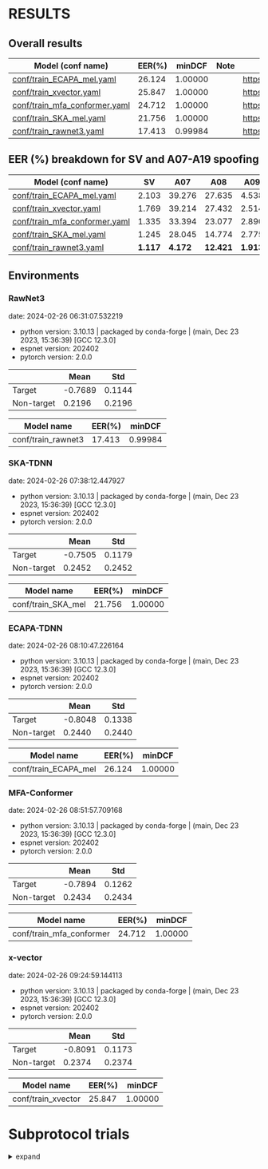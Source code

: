 # RESULTS
## Overall results

| Model (conf name) | EER(%) | minDCF | Note | Huggingface |
|---|---|---|---|---|
| [conf/train_ECAPA_mel.yaml](conf/train_ECAPA_mel.yaml) | 26.124 | 1.00000 | | https://huggingface.co/espnet/voxcelebs12_ecapa_mel |
| [conf/train_xvector.yaml](conf/train_xvector.yaml) | 25.847 | 1.00000 | | https://huggingface.co/espnet/voxcelebs12_xvector_mel |
| [conf/train_mfa_conformer.yaml](conf/train_mfa_conformer.yaml) | 24.712	 | 1.00000 | | https://huggingface.co/espnet/voxcelebs12_mfaconformer_mel |
| [conf/train_SKA_mel.yaml](conf/train_SKA_mel.yaml) | 21.756 | 1.00000 | | https://huggingface.co/espnet/voxcelebs12_ska_mel |
| [conf/train_rawnet3.yaml](conf/train_rawnet3.yaml) | 17.413 | 0.99984 | | https://huggingface.co/espnet/voxcelebs12_rawnet3 |

## EER (%) breakdown for SV and A07-A19 spoofing

| Model (conf name) | SV | A07 | A08 | A09 | A10 | A11 | A12 | A13 | A14 | A15 | A16 | A17 | A18 | A19 |
|---|---|---|---|---|---|---|---|---|---|---|---|---|---|---|
| [conf/train_ECAPA_mel.yaml](conf/train_ECAPA_mel.yaml) | 2.103 |39.276 | 27.635| 4.538 |51.974|51.669|42.737|18.566|39.907|44.488|57.530|3.154|3.762|7.184|
| [conf/train_xvector.yaml](conf/train_xvector.yaml) |1.769| 39.214 |27.432 | 2.514 |52.514|49.389|44.618|19.292|40.521|42.593|59.702|2.551|3.948|9.255|
| [conf/train_mfa_conformer.yaml](conf/train_mfa_conformer.yaml) |1.335|33.394|23.077|2.890|52.666|47.561|43.529|17.952|37.281|43.128|59.106|2.570|2.259|6.108|
| [conf/train_SKA_mel.yaml](conf/train_SKA_mel.yaml) | 1.245 | 28.045 | 14.774 |2.775|__49.013__| 45.645 |__37.654__|__10.501__|30.057|__38.585__|55.800 |__1.546__|__1.770__| 4.097 |
| [conf/train_rawnet3.yaml](conf/train_rawnet3.yaml) |__1.117__|__4.172__|__12.421__|__1.913__|50.204|__43.333__|39.438|12.272|__27.002__|39.296|__13.948__|1.791|2.177|__1.079__

## Environments

### RawNet3
date: 2024-02-26 06:31:07.532219

- python version: 3.10.13 | packaged by conda-forge | (main, Dec 23 2023, 15:36:39) [GCC 12.3.0]
- espnet version: 202402
- pytorch version: 2.0.0

| | Mean | Std |
|---|---|---|
| Target | -0.7689 | 0.1144 |
| Non-target | 0.2196 | 0.2196 |

| Model name | EER(%) | minDCF |
|---|---|---|
| conf/train_rawnet3 | 17.413 | 0.99984 |

### SKA-TDNN
date: 2024-02-26 07:38:12.447927

- python version: 3.10.13 | packaged by conda-forge | (main, Dec 23 2023, 15:36:39) [GCC 12.3.0]
- espnet version: 202402
- pytorch version: 2.0.0

| | Mean | Std |
|---|---|---|
| Target | -0.7505 | 0.1179 |
| Non-target | 0.2452 | 0.2452 |

| Model name | EER(%) | minDCF |
|---|---|---|
| conf/train_SKA_mel | 21.756 | 1.00000 |

### ECAPA-TDNN
date: 2024-02-26 08:10:47.226164

- python version: 3.10.13 | packaged by conda-forge | (main, Dec 23 2023, 15:36:39) [GCC 12.3.0]
- espnet version: 202402
- pytorch version: 2.0.0

| | Mean | Std |
|---|---|---|
| Target | -0.8048 | 0.1338 |
| Non-target | 0.2440 | 0.2440 |

| Model name | EER(%) | minDCF |
|---|---|---|
| conf/train_ECAPA_mel | 26.124 | 1.00000 |

### MFA-Conformer
date: 2024-02-26 08:51:57.709168

- python version: 3.10.13 | packaged by conda-forge | (main, Dec 23 2023, 15:36:39) [GCC 12.3.0]
- espnet version: 202402
- pytorch version: 2.0.0

| | Mean | Std |
|---|---|---|
| Target | -0.7894 | 0.1262 |
| Non-target | 0.2434 | 0.2434 |

| Model name | EER(%) | minDCF |
|---|---|---|
| conf/train_mfa_conformer | 24.712 | 1.00000 |

### x-vector
date: 2024-02-26 09:24:59.144113

- python version: 3.10.13 | packaged by conda-forge | (main, Dec 23 2023, 15:36:39) [GCC 12.3.0]
- espnet version: 202402
- pytorch version: 2.0.0

| | Mean | Std |
|---|---|---|
| Target | -0.8091 | 0.1173 |
| Non-target | 0.2374 | 0.2374 |

| Model name | EER(%) | minDCF |
|---|---|---|
| conf/train_xvector | 25.847 | 1.00000 |

# Subprotocol trials
<details><summary>expand</summary>

## RawNet3

### SV
date: 2024-02-27 11:15:36.088677

- python version: 3.10.13 | packaged by conda-forge | (main, Dec 23 2023, 15:36:39) [GCC 12.3.0]
- espnet version: 202402
- pytorch version: 2.0.0

| | Mean | Std |
|---|---|---|
| Target | -0.7689 | 0.1144 |
| Non-target | 0.0964 | 0.0964 |

| Model name | EER(%) | minDCF |
|---|---|---|
| conf/train_rawnet3 | 1.117 | 0.04894 |

### A07
date: 2024-02-27 11:53:35.503210

- python version: 3.10.13 | packaged by conda-forge | (main, Dec 23 2023, 15:36:39) [GCC 12.3.0]
- espnet version: 202402
- pytorch version: 2.0.0

| | Mean | Std |
|---|---|---|
| Target | -0.7689 | 0.1144 |
| Non-target | 0.0781 | 0.0781 |

| Model name | EER(%) | minDCF |
|---|---|---|
| conf/train_rawnet3 | 4.172 | 0.14652 |
### A08
date: 2024-02-27 12:02:01.602488

- python version: 3.10.13 | packaged by conda-forge | (main, Dec 23 2023, 15:36:39) [GCC 12.3.0]
- espnet version: 202402
- pytorch version: 2.0.0

| | Mean | Std |
|---|---|---|
| Target | -0.7689 | 0.1144 |
| Non-target | 0.1206 | 0.1206 |

| Model name | EER(%) | minDCF |
|---|---|---|
| conf/train_rawnet3 | 12.421 | 0.55514 |
### A09
date: 2024-02-27 12:09:55.437283

- python version: 3.10.13 | packaged by conda-forge | (main, Dec 23 2023, 15:36:39) [GCC 12.3.0]
- espnet version: 202402
- pytorch version: 2.0.0

| | Mean | Std |
|---|---|---|
| Target | -0.7689 | 0.1144 |
| Non-target | 0.0966 | 0.0966 |

| Model name | EER(%) | minDCF |
|---|---|---|
| conf/train_rawnet3 | 1.913 | 0.09700 |
### A10
date: 2024-02-27 12:15:25.247395

- python version: 3.10.13 | packaged by conda-forge | (main, Dec 23 2023, 15:36:39) [GCC 12.3.0]
- espnet version: 202402
- pytorch version: 2.0.0

| | Mean | Std |
|---|---|---|
| Target | -0.7689 | 0.1144 |
| Non-target | 0.1326 | 0.1326 |

| Model name | EER(%) | minDCF |
|---|---|---|
| conf/train_rawnet3 | 50.204 | 1.00000 |
### A11
date: 2024-02-27 12:20:42.451489

- python version: 3.10.13 | packaged by conda-forge | (main, Dec 23 2023, 15:36:39) [GCC 12.3.0]
- espnet version: 202402
- pytorch version: 2.0.0

| | Mean | Std |
|---|---|---|
| Target | -0.7689 | 0.1144 |
| Non-target | 0.1273 | 0.1273 |

| Model name | EER(%) | minDCF |
|---|---|---|
| conf/train_rawnet3 | 43.333 | 0.99851 |
### A12
date: 2024-02-27 12:25:56.069889

- python version: 3.10.13 | packaged by conda-forge | (main, Dec 23 2023, 15:36:39) [GCC 12.3.0]
- espnet version: 202402
- pytorch version: 2.0.0

| | Mean | Std |
|---|---|---|
| Target | -0.7689 | 0.1144 |
| Non-target | 0.1282 | 0.1282 |

| Model name | EER(%) | minDCF |
|---|---|---|
| conf/train_rawnet3 | 39.438 | 0.99851 |
### A13
date: 2024-02-27 12:31:42.769969

- python version: 3.10.13 | packaged by conda-forge | (main, Dec 23 2023, 15:36:39) [GCC 12.3.0]
- espnet version: 202402
- pytorch version: 2.0.0

| | Mean | Std |
|---|---|---|
| Target | -0.7689 | 0.1144 |
| Non-target | 0.1019 | 0.1019 |

| Model name | EER(%) | minDCF |
|---|---|---|
| conf/train_rawnet3 | 12.272 | 0.48230 |
### A14
date: 2024-02-27 12:37:12.244739

- python version: 3.10.13 | packaged by conda-forge | (main, Dec 23 2023, 15:36:39) [GCC 12.3.0]
- espnet version: 202402
- pytorch version: 2.0.0

| | Mean | Std |
|---|---|---|
| Target | -0.7689 | 0.1144 |
| Non-target | 0.1126 | 0.1126 |

| Model name | EER(%) | minDCF |
|---|---|---|
| conf/train_rawnet3 | 27.002 | 0.97394 |
### A15
date: 2024-02-27 12:42:15.843638

- python version: 3.10.13 | packaged by conda-forge | (main, Dec 23 2023, 15:36:39) [GCC 12.3.0]
- espnet version: 202402
- pytorch version: 2.0.0

| | Mean | Std |
|---|---|---|
| Target | -0.7689 | 0.1144 |
| Non-target | 0.1094 | 0.1094 |

| Model name | EER(%) | minDCF |
|---|---|---|
| conf/train_rawnet3 | 39.296 | 0.99646 |
### A16
date: 2024-02-27 12:47:57.103611

- python version: 3.10.13 | packaged by conda-forge | (main, Dec 23 2023, 15:36:39) [GCC 12.3.0]
- espnet version: 202402
- pytorch version: 2.0.0

| | Mean | Std |
|---|---|---|
| Target | -0.7689 | 0.1144 |
| Non-target | 0.1018 | 0.1018 |

| Model name | EER(%) | minDCF |
|---|---|---|
| conf/train_rawnet3 | 13.948 | 0.70038 |
### A17
date: 2024-02-27 12:53:02.348708

- python version: 3.10.13 | packaged by conda-forge | (main, Dec 23 2023, 15:36:39) [GCC 12.3.0]
- espnet version: 202402
- pytorch version: 2.0.0

| | Mean | Std |
|---|---|---|
| Target | -0.7689 | 0.1144 |
| Non-target | 0.1042 | 0.1042 |

| Model name | EER(%) | minDCF |
|---|---|---|
| conf/train_rawnet3 | 1.791 | 0.08008 |
### A18
date: 2024-02-27 12:58:24.712830

- python version: 3.10.13 | packaged by conda-forge | (main, Dec 23 2023, 15:36:39) [GCC 12.3.0]
- espnet version: 202402
- pytorch version: 2.0.0

| | Mean | Std |
|---|---|---|
| Target | -0.7689 | 0.1144 |
| Non-target | 0.0986 | 0.0986 |

| Model name | EER(%) | minDCF |
|---|---|---|
| conf/train_rawnet3 | 2.177 | 0.09191 |
### A19
date: 2024-02-27 13:03:33.379022

- python version: 3.10.13 | packaged by conda-forge | (main, Dec 23 2023, 15:36:39) [GCC 12.3.0]
- espnet version: 202402
- pytorch version: 2.0.0

| | Mean | Std |
|---|---|---|
| Target | -0.7689 | 0.1144 |
| Non-target | 0.0809 | 0.0809 |

| Model name | EER(%) | minDCF |
|---|---|---|
| conf/train_rawnet3 | 1.079 | 0.06626 |

## SKA-TDNN

### SV
date: 2024-02-27 13:17:37.638194

- python version: 3.10.13 | packaged by conda-forge | (main, Dec 23 2023, 15:36:39) [GCC 12.3.0]
- espnet version: 202402
- pytorch version: 2.0.0

| | Mean | Std |
|---|---|---|
| Target | -0.7505 | 0.1179 |
| Non-target | 0.0997 | 0.0997 |

| Model name | EER(%) | minDCF |
|---|---|---|
| conf/train_SKA_mel | 1.245 | 0.06959 |
### A07
date: 2024-02-27 13:39:52.524862

- python version: 3.10.13 | packaged by conda-forge | (main, Dec 23 2023, 15:36:39) [GCC 12.3.0]
- espnet version: 202402
- pytorch version: 2.0.0

| | Mean | Std |
|---|---|---|
| Target | -0.7505 | 0.1179 |
| Non-target | 0.1156 | 0.1156 |

| Model name | EER(%) | minDCF |
|---|---|---|
| conf/train_SKA_mel | 28.045 | 0.87993 |
### A08
date: 2024-02-27 13:47:13.719990

- python version: 3.10.13 | packaged by conda-forge | (main, Dec 23 2023, 15:36:39) [GCC 12.3.0]
- espnet version: 202402
- pytorch version: 2.0.0

| | Mean | Std |
|---|---|---|
| Target | -0.7505 | 0.1179 |
| Non-target | 0.1101 | 0.1101 |

| Model name | EER(%) | minDCF |
|---|---|---|
| conf/train_SKA_mel | 14.774 | 0.58913 |
### A09
date: 2024-02-27 13:54:41.520466

- python version: 3.10.13 | packaged by conda-forge | (main, Dec 23 2023, 15:36:39) [GCC 12.3.0]
- espnet version: 202402
- pytorch version: 2.0.0

| | Mean | Std |
|---|---|---|
| Target | -0.7505 | 0.1179 |
| Non-target | 0.1038 | 0.1038 |

| Model name | EER(%) | minDCF |
|---|---|---|
| conf/train_SKA_mel | 2.775 | 0.12594 |
### A10
date: 2024-02-27 14:01:47.901840

- python version: 3.10.13 | packaged by conda-forge | (main, Dec 23 2023, 15:36:39) [GCC 12.3.0]
- espnet version: 202402
- pytorch version: 2.0.0

| | Mean | Std |
|---|---|---|
| Target | -0.7505 | 0.1179 |
| Non-target | 0.1370 | 0.1370 |

| Model name | EER(%) | minDCF |
|---|---|---|
| conf/train_SKA_mel | 49.013 | 0.99981 |
### A11
date: 2024-02-27 14:09:13.161921

- python version: 3.10.13 | packaged by conda-forge | (main, Dec 23 2023, 15:36:39) [GCC 12.3.0]
- espnet version: 202402
- pytorch version: 2.0.0

| | Mean | Std |
|---|---|---|
| Target | -0.7505 | 0.1179 |
| Non-target | 0.1331 | 0.1331 |

| Model name | EER(%) | minDCF |
|---|---|---|
| conf/train_SKA_mel | 45.645 | 0.99814 |
### A12
date: 2024-02-27 14:16:24.912623

- python version: 3.10.13 | packaged by conda-forge | (main, Dec 23 2023, 15:36:39) [GCC 12.3.0]
- espnet version: 202402
- pytorch version: 2.0.0

| | Mean | Std |
|---|---|---|
| Target | -0.7505 | 0.1179 |
| Non-target | 0.1411 | 0.1411 |

| Model name | EER(%) | minDCF |
|---|---|---|
| conf/train_SKA_mel | 37.654 | 0.99902 |
### A13
date: 2024-02-27 14:23:29.051876

- python version: 3.10.13 | packaged by conda-forge | (main, Dec 23 2023, 15:36:39) [GCC 12.3.0]
- espnet version: 202402
- pytorch version: 2.0.0

| | Mean | Std |
|---|---|---|
| Target | -0.7505 | 0.1179 |
| Non-target | 0.1209 | 0.1209 |

| Model name | EER(%) | minDCF |
|---|---|---|
| conf/train_SKA_mel | 10.501 | 0.48012 |
### A14
date: 2024-02-27 14:31:26.798849

- python version: 3.10.13 | packaged by conda-forge | (main, Dec 23 2023, 15:36:39) [GCC 12.3.0]
- espnet version: 202402
- pytorch version: 2.0.0

| | Mean | Std |
|---|---|---|
| Target | -0.7505 | 0.1179 |
| Non-target | 0.1231 | 0.1231 |

| Model name | EER(%) | minDCF |
|---|---|---|
| conf/train_SKA_mel | 30.057 | 0.98078 |
### A15
date: 2024-02-27 14:38:11.396463

- python version: 3.10.13 | packaged by conda-forge | (main, Dec 23 2023, 15:36:39) [GCC 12.3.0]
- espnet version: 202402
- pytorch version: 2.0.0

| | Mean | Std |
|---|---|---|
| Target | -0.7505 | 0.1179 |
| Non-target | 0.1186 | 0.1186 |

| Model name | EER(%) | minDCF |
|---|---|---|
| conf/train_SKA_mel | 38.585 | 0.99590 |
### A16
date: 2024-02-27 14:45:03.819763

- python version: 3.10.13 | packaged by conda-forge | (main, Dec 23 2023, 15:36:39) [GCC 12.3.0]
- espnet version: 202402
- pytorch version: 2.0.0

| | Mean | Std |
|---|---|---|
| Target | -0.7505 | 0.1179 |
| Non-target | 0.1287 | 0.1287 |

| Model name | EER(%) | minDCF |
|---|---|---|
| conf/train_SKA_mel | 55.800 | 1.00000 |
### A17
date: 2024-02-27 14:51:48.948318

- python version: 3.10.13 | packaged by conda-forge | (main, Dec 23 2023, 15:36:39) [GCC 12.3.0]
- espnet version: 202402
- pytorch version: 2.0.0

| | Mean | Std |
|---|---|---|
| Target | -0.7505 | 0.1179 |
| Non-target | 0.1059 | 0.1059 |

| Model name | EER(%) | minDCF |
|---|---|---|
| conf/train_SKA_mel | 1.546 | 0.09163 |
### A18
date: 2024-02-27 14:59:00.361763

- python version: 3.10.13 | packaged by conda-forge | (main, Dec 23 2023, 15:36:39) [GCC 12.3.0]
- espnet version: 202402
- pytorch version: 2.0.0

| | Mean | Std |
|---|---|---|
| Target | -0.7505 | 0.1179 |
| Non-target | 0.0976 | 0.0976 |

| Model name | EER(%) | minDCF |
|---|---|---|
| conf/train_SKA_mel | 1.770 | 0.11161 |
### A19
date: 2024-02-27 15:05:46.297891

- python version: 3.10.13 | packaged by conda-forge | (main, Dec 23 2023, 15:36:39) [GCC 12.3.0]
- espnet version: 202402
- pytorch version: 2.0.0

| | Mean | Std |
|---|---|---|
| Target | -0.7505 | 0.1179 |
| Non-target | 0.1128 | 0.1128 |

| Model name | EER(%) | minDCF |
|---|---|---|
| conf/train_SKA_mel | 4.097 | 0.26304 |

## ECAPA-TDNN

### SV
date: 2024-02-27 15:20:39.941932

- python version: 3.10.13 | packaged by conda-forge | (main, Dec 23 2023, 15:36:39) [GCC 12.3.0]
- espnet version: 202402
- pytorch version: 2.0.0

| | Mean | Std |
|---|---|---|
| Target | -0.8048 | 0.1338 |
| Non-target | 0.0938 | 0.0938 |

| Model name | EER(%) | minDCF |
|---|---|---|
| conf/train_ECAPA_mel | 2.103 | 0.11360 |
### A07
date: 2024-02-27 15:24:48.794785

- python version: 3.10.13 | packaged by conda-forge | (main, Dec 23 2023, 15:36:39) [GCC 12.3.0]
- espnet version: 202402
- pytorch version: 2.0.0

| | Mean | Std |
|---|---|---|
| Target | -0.8048 | 0.1338 |
| Non-target | 0.1148 | 0.1148 |

| Model name | EER(%) | minDCF |
|---|---|---|
| conf/train_ECAPA_mel | 39.276 | 0.97851 |
### A08
date: 2024-02-27 15:29:39.679477

- python version: 3.10.13 | packaged by conda-forge | (main, Dec 23 2023, 15:36:39) [GCC 12.3.0]
- espnet version: 202402
- pytorch version: 2.0.0

| | Mean | Std |
|---|---|---|
| Target | -0.8048 | 0.1338 |
| Non-target | 0.1128 | 0.1128 |

| Model name | EER(%) | minDCF |
|---|---|---|
| conf/train_ECAPA_mel | 27.635 | 0.82176 |
### A09
date: 2024-02-27 15:33:45.922774

- python version: 3.10.13 | packaged by conda-forge | (main, Dec 23 2023, 15:36:39) [GCC 12.3.0]
- espnet version: 202402
- pytorch version: 2.0.0

| | Mean | Std |
|---|---|---|
| Target | -0.8048 | 0.1338 |
| Non-target | 0.1036 | 0.1036 |

| Model name | EER(%) | minDCF |
|---|---|---|
| conf/train_ECAPA_mel | 4.538 | 0.22583 |
### A10
date: 2024-02-27 15:37:51.551945

- python version: 3.10.13 | packaged by conda-forge | (main, Dec 23 2023, 15:36:39) [GCC 12.3.0]
- espnet version: 202402
- pytorch version: 2.0.0

| | Mean | Std |
|---|---|---|
| Target | -0.8048 | 0.1338 |
| Non-target | 0.1435 | 0.1435 |

| Model name | EER(%) | minDCF |
|---|---|---|
| conf/train_ECAPA_mel | 51.974 | 0.99851 |

### A11
date: 2024-02-27 15:42:13.396684

- python version: 3.10.13 | packaged by conda-forge | (main, Dec 23 2023, 15:36:39) [GCC 12.3.0]
- espnet version: 202402
- pytorch version: 2.0.0

| | Mean | Std |
|---|---|---|
| Target | -0.8048 | 0.1338 |
| Non-target | 0.1421 | 0.1421 |

| Model name | EER(%) | minDCF |
|---|---|---|
| conf/train_ECAPA_mel | 51.669 | 0.99870 |
### A12
date: 2024-02-27 15:46:10.733481

- python version: 3.10.13 | packaged by conda-forge | (main, Dec 23 2023, 15:36:39) [GCC 12.3.0]
- espnet version: 202402
- pytorch version: 2.0.0

| | Mean | Std |
|---|---|---|
| Target | -0.8048 | 0.1338 |
| Non-target | 0.1411 | 0.1411 |

| Model name | EER(%) | minDCF |
|---|---|---|
| conf/train_ECAPA_mel | 42.737 | 0.99851 |
### A13
date: 2024-02-27 15:50:06.975325

- python version: 3.10.13 | packaged by conda-forge | (main, Dec 23 2023, 15:36:39) [GCC 12.3.0]
- espnet version: 202402
- pytorch version: 2.0.0

| | Mean | Std |
|---|---|---|
| Target | -0.8048 | 0.1338 |
| Non-target | 0.1123 | 0.1123 |

| Model name | EER(%) | minDCF |
|---|---|---|
| conf/train_ECAPA_mel | 18.566 | 0.75692 |
### A14
date: 2024-02-27 15:54:20.509230

- python version: 3.10.13 | packaged by conda-forge | (main, Dec 23 2023, 15:36:39) [GCC 12.3.0]
- espnet version: 202402
- pytorch version: 2.0.0

| | Mean | Std |
|---|---|---|
| Target | -0.8048 | 0.1338 |
| Non-target | 0.1155 | 0.1155 |

| Model name | EER(%) | minDCF |
|---|---|---|
| conf/train_ECAPA_mel | 39.907 | 0.99405 |
### A15
date: 2024-02-27 15:58:17.130093

- python version: 3.10.13 | packaged by conda-forge | (main, Dec 23 2023, 15:36:39) [GCC 12.3.0]
- espnet version: 202402
- pytorch version: 2.0.0

| | Mean | Std |
|---|---|---|
| Target | -0.8048 | 0.1338 |
| Non-target | 0.1149 | 0.1149 |

| Model name | EER(%) | minDCF |
|---|---|---|
| conf/train_ECAPA_mel | 44.488 | 0.98510 |
### A16
date: 2024-02-27 16:02:16.203237

- python version: 3.10.13 | packaged by conda-forge | (main, Dec 23 2023, 15:36:39) [GCC 12.3.0]
- espnet version: 202402
- pytorch version: 2.0.0

| | Mean | Std |
|---|---|---|
| Target | -0.8048 | 0.1338 |
| Non-target | 0.1346 | 0.1346 |

| Model name | EER(%) | minDCF |
|---|---|---|
| conf/train_ECAPA_mel | 57.530 | 1.00000 |
### A17
date: 2024-02-27 16:06:21.542169

- python version: 3.10.13 | packaged by conda-forge | (main, Dec 23 2023, 15:36:39) [GCC 12.3.0]
- espnet version: 202402
- pytorch version: 2.0.0

| | Mean | Std |
|---|---|---|
| Target | -0.8048 | 0.1338 |
| Non-target | 0.1033 | 0.1033 |

| Model name | EER(%) | minDCF |
|---|---|---|
| conf/train_ECAPA_mel | 3.154 | 0.18429 |
### A18
date: 2024-02-27 16:10:24.657875

- python version: 3.10.13 | packaged by conda-forge | (main, Dec 23 2023, 15:36:39) [GCC 12.3.0]
- espnet version: 202402
- pytorch version: 2.0.0

| | Mean | Std |
|---|---|---|
| Target | -0.8048 | 0.1338 |
| Non-target | 0.1007 | 0.1007 |

| Model name | EER(%) | minDCF |
|---|---|---|
| conf/train_ECAPA_mel | 3.762 | 0.21424 |
### A19
date: 2024-02-27 16:14:24.949749

- python version: 3.10.13 | packaged by conda-forge | (main, Dec 23 2023, 15:36:39) [GCC 12.3.0]
- espnet version: 202402
- pytorch version: 2.0.0

| | Mean | Std |
|---|---|---|
| Target | -0.8048 | 0.1338 |
| Non-target | 0.1106 | 0.1106 |

| Model name | EER(%) | minDCF |
|---|---|---|
| conf/train_ECAPA_mel | 7.184 | 0.38394 |

## MFA-conformer
### SV
date: 2024-02-27 17:16:47.826700

- python version: 3.10.13 | packaged by conda-forge | (main, Dec 23 2023, 15:36:39) [GCC 12.3.0]
- espnet version: 202402
- pytorch version: 2.0.0

| | Mean | Std |
|---|---|---|
| Target | -0.7894 | 0.1262 |
| Non-target | 0.0938 | 0.0938 |

| Model name | EER(%) | minDCF |
|---|---|---|
| conf/train_mfa_conformer | 1.335 | 0.07360 |
### A07
date: 2024-02-27 17:22:35.591538

- python version: 3.10.13 | packaged by conda-forge | (main, Dec 23 2023, 15:36:39) [GCC 12.3.0]
- espnet version: 202402
- pytorch version: 2.0.0

| | Mean | Std |
|---|---|---|
| Target | -0.7894 | 0.1262 |
| Non-target | 0.1142 | 0.1142 |

| Model name | EER(%) | minDCF |
|---|---|---|
| conf/train_mfa_conformer | 33.394 | 0.91796 |
### A08
date: 2024-02-27 17:28:21.413240

- python version: 3.10.13 | packaged by conda-forge | (main, Dec 23 2023, 15:36:39) [GCC 12.3.0]
- espnet version: 202402
- pytorch version: 2.0.0

| | Mean | Std |
|---|---|---|
| Target | -0.7894 | 0.1262 |
| Non-target | 0.1161 | 0.1161 |

| Model name | EER(%) | minDCF |
|---|---|---|
| conf/train_mfa_conformer | 23.077 | 0.72508 |
### A09
date: 2024-02-27 17:34:06.180903

- python version: 3.10.13 | packaged by conda-forge | (main, Dec 23 2023, 15:36:39) [GCC 12.3.0]
- espnet version: 202402
- pytorch version: 2.0.0

| | Mean | Std |
|---|---|---|
| Target | -0.7894 | 0.1262 |
| Non-target | 0.0992 | 0.0992 |

| Model name | EER(%) | minDCF |
|---|---|---|
| conf/train_mfa_conformer | 2.890 | 0.12334 |
### A10
date: 2024-02-27 17:39:53.286866

- python version: 3.10.13 | packaged by conda-forge | (main, Dec 23 2023, 15:36:39) [GCC 12.3.0]
- espnet version: 202402
- pytorch version: 2.0.0

| | Mean | Std |
|---|---|---|
| Target | -0.7894 | 0.1262 |
| Non-target | 0.1399 | 0.1399 |

| Model name | EER(%) | minDCF |
|---|---|---|
| conf/train_mfa_conformer | 52.666 | 1.00000 |
### A11
date: 2024-02-27 17:45:38.874941

- python version: 3.10.13 | packaged by conda-forge | (main, Dec 23 2023, 15:36:39) [GCC 12.3.0]
- espnet version: 202402
- pytorch version: 2.0.0

| | Mean | Std |
|---|---|---|
| Target | -0.7894 | 0.1262 |
| Non-target | 0.1357 | 0.1357 |

| Model name | EER(%) | minDCF |
|---|---|---|
| conf/train_mfa_conformer | 47.561 | 0.99832 |
### A12
date: 2024-02-27 17:51:26.157545

- python version: 3.10.13 | packaged by conda-forge | (main, Dec 23 2023, 15:36:39) [GCC 12.3.0]
- espnet version: 202402
- pytorch version: 2.0.0

| | Mean | Std |
|---|---|---|
| Target | -0.7894 | 0.1262 |
| Non-target | 0.1374 | 0.1374 |

| Model name | EER(%) | minDCF |
|---|---|---|
| conf/train_mfa_conformer | 43.529 | 0.99926 |
### A13
date: 2024-02-27 17:57:13.055793

- python version: 3.10.13 | packaged by conda-forge | (main, Dec 23 2023, 15:36:39) [GCC 12.3.0]
- espnet version: 202402
- pytorch version: 2.0.0

| | Mean | Std |
|---|---|---|
| Target | -0.7894 | 0.1262 |
| Non-target | 0.1114 | 0.1114 |

| Model name | EER(%) | minDCF |
|---|---|---|
| conf/train_mfa_conformer | 17.952 | 0.64849 |
### A14
date: 2024-02-27 18:02:59.994983

- python version: 3.10.13 | packaged by conda-forge | (main, Dec 23 2023, 15:36:39) [GCC 12.3.0]
- espnet version: 202402
- pytorch version: 2.0.0

| | Mean | Std |
|---|---|---|
| Target | -0.7894 | 0.1262 |
| Non-target | 0.1222 | 0.1222 |

| Model name | EER(%) | minDCF |
|---|---|---|
| conf/train_mfa_conformer | 37.281 | 0.98003 |
### A15
date: 2024-02-27 18:08:46.911828

- python version: 3.10.13 | packaged by conda-forge | (main, Dec 23 2023, 15:36:39) [GCC 12.3.0]
- espnet version: 202402
- pytorch version: 2.0.0

| | Mean | Std |
|---|---|---|
| Target | -0.7894 | 0.1262 |
| Non-target | 0.1190 | 0.1190 |

| Model name | EER(%) | minDCF |
|---|---|---|
| conf/train_mfa_conformer | 43.128 | 0.99069 |
### A16
date: 2024-02-27 18:14:34.204601

- python version: 3.10.13 | packaged by conda-forge | (main, Dec 23 2023, 15:36:39) [GCC 12.3.0]
- espnet version: 202402
- pytorch version: 2.0.0

| | Mean | Std |
|---|---|---|
| Target | -0.7894 | 0.1262 |
| Non-target | 0.1328 | 0.1328 |

| Model name | EER(%) | minDCF |
|---|---|---|
| conf/train_mfa_conformer | 59.106 | 1.00000 |
### A17
date: 2024-02-27 18:20:20.830238

- python version: 3.10.13 | packaged by conda-forge | (main, Dec 23 2023, 15:36:39) [GCC 12.3.0]
- espnet version: 202402
- pytorch version: 2.0.0

| | Mean | Std |
|---|---|---|
| Target | -0.7894 | 0.1262 |
| Non-target | 0.1065 | 0.1065 |

| Model name | EER(%) | minDCF |
|---|---|---|
| conf/train_mfa_conformer | 2.570 | 0.16197 |
### A18
date: 2024-02-27 18:26:08.860074

- python version: 3.10.13 | packaged by conda-forge | (main, Dec 23 2023, 15:36:39) [GCC 12.3.0]
- espnet version: 202402
- pytorch version: 2.0.0

| | Mean | Std |
|---|---|---|
| Target | -0.7894 | 0.1262 |
| Non-target | 0.0951 | 0.0951 |

| Model name | EER(%) | minDCF |
|---|---|---|
| conf/train_mfa_conformer | 2.259 | 0.11208 |
### A19
date: 2024-02-27 18:31:56.184388

- python version: 3.10.13 | packaged by conda-forge | (main, Dec 23 2023, 15:36:39) [GCC 12.3.0]
- espnet version: 202402
- pytorch version: 2.0.0

| | Mean | Std |
|---|---|---|
| Target | -0.7894 | 0.1262 |
| Non-target | 0.1063 | 0.1063 |

| Model name | EER(%) | minDCF |
|---|---|---|
| conf/train_mfa_conformer | 6.108 | 0.36242 |2024-02-27T18:31:56 |

## x-vector
### SV
date: 2024-02-27 18:46:47.088042

- python version: 3.10.13 | packaged by conda-forge | (main, Dec 23 2023, 15:36:39) [GCC 12.3.0]
- espnet version: 202402
- pytorch version: 2.0.0

| | Mean | Std |
|---|---|---|
| Target | -0.8091 | 0.1173 |
| Non-target | 0.1007 | 0.1007 |

| Model name | EER(%) | minDCF |
|---|---|---|
| conf/train_xvector | 1.769 | 0.12031 |
### A07
date: 2024-02-27 18:50:17.579856

- python version: 3.10.13 | packaged by conda-forge | (main, Dec 23 2023, 15:36:39) [GCC 12.3.0]
- espnet version: 202402
- pytorch version: 2.0.0

| | Mean | Std |
|---|---|---|
| Target | -0.8091 | 0.1173 |
| Non-target | 0.1134 | 0.1134 |

| Model name | EER(%) | minDCF |
|---|---|---|
| conf/train_xvector | 39.214 | 0.98642 |
### A08
date: 2024-02-27 18:53:45.686145

- python version: 3.10.13 | packaged by conda-forge | (main, Dec 23 2023, 15:36:39) [GCC 12.3.0]
- espnet version: 202402
- pytorch version: 2.0.0

| | Mean | Std |
|---|---|---|
| Target | -0.8091 | 0.1173 |
| Non-target | 0.1222 | 0.1222 |

| Model name | EER(%) | minDCF |
|---|---|---|
| conf/train_xvector | 27.432 | 0.86012 |
### A09
date: 2024-02-27 18:57:15.571895

- python version: 3.10.13 | packaged by conda-forge | (main, Dec 23 2023, 15:36:39) [GCC 12.3.0]
- espnet version: 202402
- pytorch version: 2.0.0

| | Mean | Std |
|---|---|---|
| Target | -0.8091 | 0.1173 |
| Non-target | 0.1039 | 0.1039 |

| Model name | EER(%) | minDCF |
|---|---|---|
| conf/train_xvector | 2.514 | 0.12675 |
### A10
date: 2024-02-27 19:00:45.868605

- python version: 3.10.13 | packaged by conda-forge | (main, Dec 23 2023, 15:36:39) [GCC 12.3.0]
- espnet version: 202402
- pytorch version: 2.0.0

| | Mean | Std |
|---|---|---|
| Target | -0.8091 | 0.1173 |
| Non-target | 0.1428 | 0.1428 |

| Model name | EER(%) | minDCF |
|---|---|---|
| conf/train_xvector | 52.514 | 0.99981 |
### A11
date: 2024-02-27 19:04:16.249534

- python version: 3.10.13 | packaged by conda-forge | (main, Dec 23 2023, 15:36:39) [GCC 12.3.0]
- espnet version: 202402
- pytorch version: 2.0.0

| | Mean | Std |
|---|---|---|
| Target | -0.8091 | 0.1173 |
| Non-target | 0.1380 | 0.1380 |

| Model name | EER(%) | minDCF |
|---|---|---|
| conf/train_xvector | 49.389 | 0.99888 |
### A12
date: 2024-02-27 19:07:46.341433

- python version: 3.10.13 | packaged by conda-forge | (main, Dec 23 2023, 15:36:39) [GCC 12.3.0]
- espnet version: 202402
- pytorch version: 2.0.0

| | Mean | Std |
|---|---|---|
| Target | -0.8091 | 0.1173 |
| Non-target | 0.1358 | 0.1358 |

| Model name | EER(%) | minDCF |
|---|---|---|
| conf/train_xvector | 44.618 | 0.99907 |
### A13
date: 2024-02-27 19:11:16.559528

- python version: 3.10.13 | packaged by conda-forge | (main, Dec 23 2023, 15:36:39) [GCC 12.3.0]
- espnet version: 202402
- pytorch version: 2.0.0

| | Mean | Std |
|---|---|---|
| Target | -0.8091 | 0.1173 |
| Non-target | 0.1060 | 0.1060 |

| Model name | EER(%) | minDCF |
|---|---|---|
| conf/train_xvector | 19.292 | 0.70417 |
### A14
date: 2024-02-27 19:14:46.716614

- python version: 3.10.13 | packaged by conda-forge | (main, Dec 23 2023, 15:36:39) [GCC 12.3.0]
- espnet version: 202402
- pytorch version: 2.0.0

| | Mean | Std |
|---|---|---|
| Target | -0.8091 | 0.1173 |
| Non-target | 0.1117 | 0.1117 |

| Model name | EER(%) | minDCF |
|---|---|---|
| conf/train_xvector | 40.521 | 0.99814 |
### A15
date: 2024-02-27 19:18:18.388321

- python version: 3.10.13 | packaged by conda-forge | (main, Dec 23 2023, 15:36:39) [GCC 12.3.0]
- espnet version: 202402
- pytorch version: 2.0.0

| | Mean | Std |
|---|---|---|
| Target | -0.8091 | 0.1173 |
| Non-target | 0.1121 | 0.1121 |

| Model name | EER(%) | minDCF |
|---|---|---|
| conf/train_xvector | 42.593 | 0.99907 |
### A16
date: 2024-02-27 19:21:48.705205

- python version: 3.10.13 | packaged by conda-forge | (main, Dec 23 2023, 15:36:39) [GCC 12.3.0]
- espnet version: 202402
- pytorch version: 2.0.0

| | Mean | Std |
|---|---|---|
| Target | -0.8091 | 0.1173 |
| Non-target | 0.1242 | 0.1242 |

| Model name | EER(%) | minDCF |
|---|---|---|
| conf/train_xvector | 59.702 | 1.00000 |
### A17
date: 2024-02-27 19:25:19.174404

- python version: 3.10.13 | packaged by conda-forge | (main, Dec 23 2023, 15:36:39) [GCC 12.3.0]
- espnet version: 202402
- pytorch version: 2.0.0

| | Mean | Std |
|---|---|---|
| Target | -0.8091 | 0.1173 |
| Non-target | 0.1093 | 0.1093 |

| Model name | EER(%) | minDCF |
|---|---|---|
| conf/train_xvector | 2.551 | 0.13312 |
### A18
date: 2024-02-27 19:28:49.195360

- python version: 3.10.13 | packaged by conda-forge | (main, Dec 23 2023, 15:36:39) [GCC 12.3.0]
- espnet version: 202402
- pytorch version: 2.0.0

| | Mean | Std |
|---|---|---|
| Target | -0.8091 | 0.1173 |
| Non-target | 0.1000 | 0.1000 |

| Model name | EER(%) | minDCF |
|---|---|---|
| conf/train_xvector | 3.948 | 0.20679 |
### A19
date: 2024-02-27 19:32:20.156885

- python version: 3.10.13 | packaged by conda-forge | (main, Dec 23 2023, 15:36:39) [GCC 12.3.0]
- espnet version: 202402
- pytorch version: 2.0.0

| | Mean | Std |
|---|---|---|
| Target | -0.8091 | 0.1173 |
| Non-target | 0.1105 | 0.1105 |

| Model name | EER(%) | minDCF |
|---|---|---|
| conf/train_xvector | 9.255 | 0.54227 |